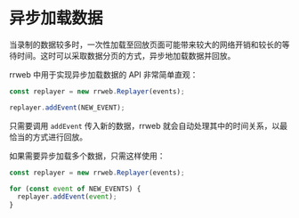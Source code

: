 # 异步加载数据

当录制的数据较多时，一次性加载至回放页面可能带来较大的网络开销和较长的等待时间。这时可以采取数据分页的方式，异步地加载数据并回放。

rrweb 中用于实现异步加载数据的 API 非常简单直观：

```js
const replayer = new rrweb.Replayer(events);

replayer.addEvent(NEW_EVENT);
```

只需要调用 `addEvent` 传入新的数据，rrweb 就会自动处理其中的时间关系，以最恰当的方式进行回放。

如果需要异步加载多个数据，只需这样使用：

```js
const replayer = new rrweb.Replayer(events);

for (const event of NEW_EVENTS) {
  replayer.addEvent(event);
}
```
